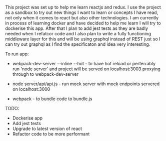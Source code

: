 This project was set up to help me learn reactjs and redux. I use the project as a sandbox to try out new things I want to learn or concepts I have read, not only when it comes to react but also other technologies. I am currently in process of learning docker and have decided to help me learn I will try to dockerise this app. After that I plan to add jest tests as they are badly needed when I refatcor code and I also plan to write a fully functioning middleware layer for this and will be using graphql instead of REST just so I can try out graphql as I find the specificaton and idea very interesting. 

To run app:

- webpack-dev-server --inline --hot - to have hot reload or perferrably run 'node server' and project will be served on
  localhost:3003 proxying through to webpack-dev-server

- node server/api/api.js - run mock server with mock endpoints servered on localhost:3000

- webpack - to bundle code to bundle.js


TODO:

- Dockerise app
- Add jest tests
- Upgrade to latest version of react
- Refactor code to be more performant

